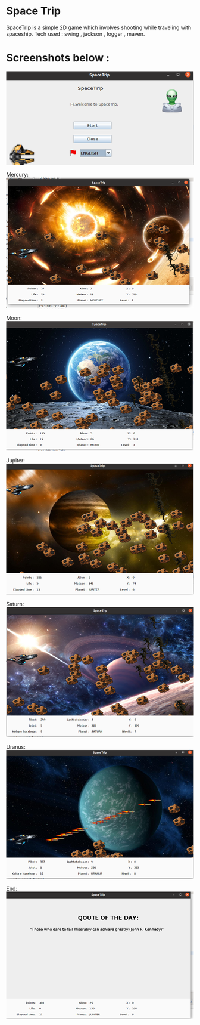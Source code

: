 # Space Trip

SpaceTrip is a simple 2D game which involves shooting while traveling with spaceship.
Tech used : swing , jackson , logger , maven.


# Screenshots below :

![](img/Screenshot_0.png)


Mercury:
![](img/Screenshot_1.png)


Moon:
![](img/Screenshot_2.png)


Jupiter:
![](img/Screenshot_3.png)


Saturn:
![](img/Screenshot_4.png)


Uranus:
![](img/Screenshot_5.png)


End:
![](img/Screenshot_6.png)

